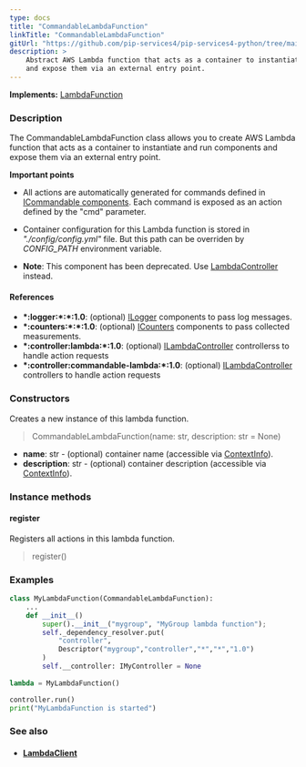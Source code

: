 ```yaml
---
type: docs
title: "CommandableLambdaFunction"
linkTitle: "CommandableLambdaFunction"
gitUrl: "https://github.com/pip-services4/pip-services4-python/tree/main/pip-services4-aws-python"
description: >
    Abstract AWS Lambda function that acts as a container to instantiate and run components
    and expose them via an external entry point.
---
```


**Implements:** [LambdaFunction](../lambda_function)

### Description

The CommandableLambdaFunction class allows you to create AWS Lambda function that acts as a container to instantiate and run components and expose them via an external entry point.

**Important points**

- All actions are automatically generated for commands defined in [ICommandable components](../../../rpc/commands/icommandable). Each command is exposed as an action defined by the "cmd" parameter.
  
- Container configuration for this Lambda function is stored in *"./config/config.yml"* file. But this path can be overriden by *CONFIG_PATH* environment variable.
 
- **Note**: This component has been deprecated. Use [LambdaController](../../controllers/lambda_controller) instead.


#### References
- **\*:logger:\*:\*:1.0**: (optional) [ILogger](../../../observability/log/ilogger) components to pass log messages.
- **\*:counters:\*:\*:1.0**: (optional) [ICounters](../../../observability/count/icounters) components to pass collected measurements.
- **\*:controller:lambda:\*:1.0**: (optional) [ILambdaController](../../controllers/ilambda_controller) controllerss to handle action requests
- **\*:controller:commandable-lambda:\*:1.0**: (optional) [ILambdaController](../../controllers/ilambda_controller) controllers to handle action requests

### Constructors
Creates a new instance of this lambda function.

> CommandableLambdaFunction(name: str, description: str = None)

- **name**: str - (optional) container name (accessible via [ContextInfo](../../../components/context/context_info)).
- **description**: str - (optional) container description (accessible via [ContextInfo](../../../components/context/context_info)).

### Instance methods

#### register
Registers all actions in this lambda function.

> register()



### Examples

```python
class MyLambdaFunction(CommandableLambdaFunction):
    ...
    def __init__()
        super().__init__("mygroup", "MyGroup lambda function");
        self._dependency_resolver.put(
            "controller",
            Descriptor("mygroup","controller","*","*","1.0")
        )
        self.__controller: IMyController = None
        
lambda = MyLambdaFunction()

controller.run()
print("MyLambdaFunction is started")
```

### See also
- #### [LambdaClient](../../clients/lambda_client)
